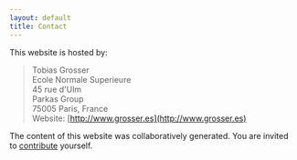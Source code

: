 ```yaml
---
layout: default
title: Contact
---
```


This website is hosted by:

> Tobias Grosser  
> Ecole Normale Superieure  
> 45 rue d'Ulm   
> Parkas Group  
> 75005 Paris, France  
> Website: [http://www.grosser.es](http://www.grosser.es)

The content of this website was collaboratively generated. You are invited to
[contribute](/contribute.html) yourself.
